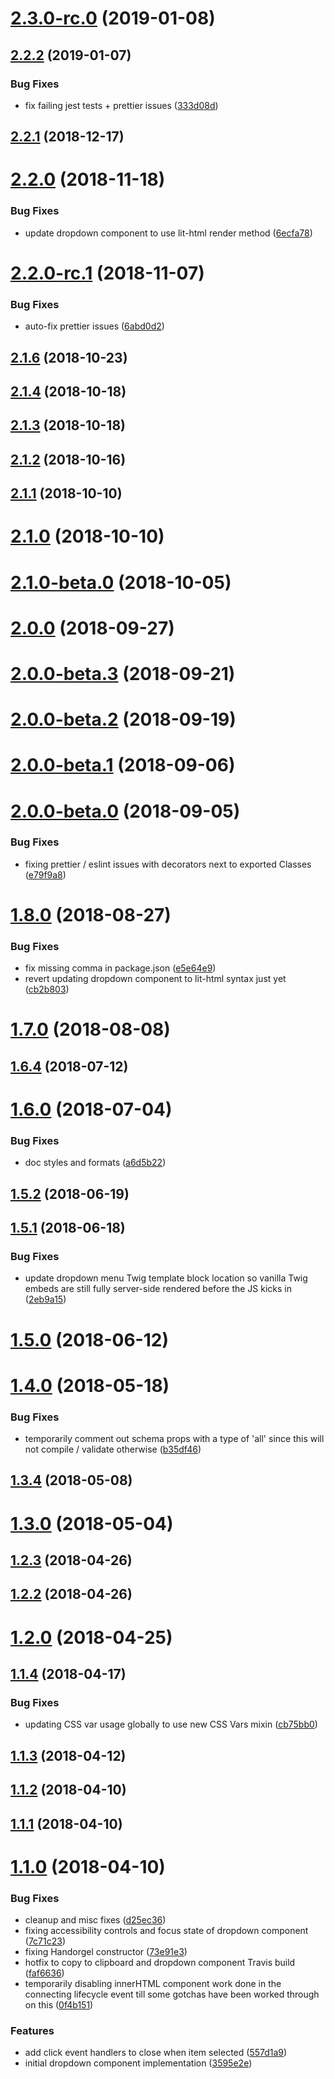 # [2.3.0-rc.0](https://github.com/bolt-design-system/bolt/tree/master/packages/components/bolt-dropdown/compare/v2.2.2...v2.3.0-rc.0) (2019-01-08)



## [2.2.2](https://github.com/bolt-design-system/bolt/tree/master/packages/components/bolt-dropdown/compare/v2.2.1...v2.2.2) (2019-01-07)


### Bug Fixes

* fix failing jest tests + prettier issues ([333d08d](https://github.com/bolt-design-system/bolt/tree/master/packages/components/bolt-dropdown/commit/333d08d))



## [2.2.1](https://github.com/bolt-design-system/bolt/tree/master/packages/components/bolt-dropdown/compare/v2.2.0...v2.2.1) (2018-12-17)



# [2.2.0](https://github.com/bolt-design-system/bolt/tree/master/packages/components/bolt-dropdown/compare/v2.2.0-rc.1...v2.2.0) (2018-11-18)


### Bug Fixes

* update dropdown component to use lit-html render method ([6ecfa78](https://github.com/bolt-design-system/bolt/tree/master/packages/components/bolt-dropdown/commit/6ecfa78))



# [2.2.0-rc.1](https://github.com/bolt-design-system/bolt/tree/master/packages/components/bolt-dropdown/compare/v2.1.6...v2.2.0-rc.1) (2018-11-07)


### Bug Fixes

* auto-fix prettier issues ([6abd0d2](https://github.com/bolt-design-system/bolt/tree/master/packages/components/bolt-dropdown/commit/6abd0d2))



## [2.1.6](https://github.com/bolt-design-system/bolt/tree/master/packages/components/bolt-dropdown/compare/v2.1.5...v2.1.6) (2018-10-23)



## [2.1.4](https://github.com/bolt-design-system/bolt/tree/master/packages/components/bolt-dropdown/compare/v2.1.3...v2.1.4) (2018-10-18)



## [2.1.3](https://github.com/bolt-design-system/bolt/tree/master/packages/components/bolt-dropdown/compare/v2.1.2...v2.1.3) (2018-10-18)



## [2.1.2](https://github.com/bolt-design-system/bolt/tree/master/packages/components/bolt-dropdown/compare/v2.1.1...v2.1.2) (2018-10-16)



## [2.1.1](https://github.com/bolt-design-system/bolt/tree/master/packages/components/bolt-dropdown/compare/v2.1.0...v2.1.1) (2018-10-10)



# [2.1.0](https://github.com/bolt-design-system/bolt/tree/master/packages/components/bolt-dropdown/compare/v2.1.0-beta.0...v2.1.0) (2018-10-10)



# [2.1.0-beta.0](https://github.com/bolt-design-system/bolt/tree/master/packages/components/bolt-dropdown/compare/v2.0.0...v2.1.0-beta.0) (2018-10-05)



# [2.0.0](https://github.com/bolt-design-system/bolt/tree/master/packages/components/bolt-dropdown/compare/v2.0.0-beta.3...v2.0.0) (2018-09-27)



# [2.0.0-beta.3](https://github.com/bolt-design-system/bolt/tree/master/packages/components/bolt-dropdown/compare/v2.0.0-beta.2...v2.0.0-beta.3) (2018-09-21)



# [2.0.0-beta.2](https://github.com/bolt-design-system/bolt/tree/master/packages/components/bolt-dropdown/compare/v1.8.3...v2.0.0-beta.2) (2018-09-19)



# [2.0.0-beta.1](https://github.com/bolt-design-system/bolt/tree/master/packages/components/bolt-dropdown/compare/v2.0.0-beta.0...v2.0.0-beta.1) (2018-09-06)



# [2.0.0-beta.0](https://github.com/bolt-design-system/bolt/tree/master/packages/components/bolt-dropdown/compare/v1.8.1...v2.0.0-beta.0) (2018-09-05)


### Bug Fixes

* fixing prettier / eslint issues with decorators next to exported Classes ([e79f9a8](https://github.com/bolt-design-system/bolt/tree/master/packages/components/bolt-dropdown/commit/e79f9a8))



# [1.8.0](https://github.com/bolt-design-system/bolt/tree/master/packages/components/bolt-dropdown/compare/v1.7.2...v1.8.0) (2018-08-27)


### Bug Fixes

* fix missing comma in package.json ([e5e64e9](https://github.com/bolt-design-system/bolt/tree/master/packages/components/bolt-dropdown/commit/e5e64e9))
* revert updating dropdown component to lit-html syntax just yet ([cb2b803](https://github.com/bolt-design-system/bolt/tree/master/packages/components/bolt-dropdown/commit/cb2b803))



# [1.7.0](https://github.com/bolt-design-system/bolt/tree/master/packages/components/bolt-dropdown/compare/v1.6.8...v1.7.0) (2018-08-08)



## [1.6.4](https://github.com/bolt-design-system/bolt/tree/master/packages/components/bolt-dropdown/compare/v1.6.3...v1.6.4) (2018-07-12)



# [1.6.0](https://github.com/bolt-design-system/bolt/tree/master/packages/components/bolt-dropdown/compare/v1.5.3...v1.6.0) (2018-07-04)


### Bug Fixes

* doc styles and formats ([a6d5b22](https://github.com/bolt-design-system/bolt/tree/master/packages/components/bolt-dropdown/commit/a6d5b22))



## [1.5.2](https://github.com/bolt-design-system/bolt/tree/master/packages/components/bolt-dropdown/compare/v1.5.1...v1.5.2) (2018-06-19)



## [1.5.1](https://github.com/bolt-design-system/bolt/tree/master/packages/components/bolt-dropdown/compare/v1.5.0...v1.5.1) (2018-06-18)


### Bug Fixes

* update dropdown menu Twig template block location so vanilla Twig embeds are still fully server-side rendered before the JS kicks in ([2eb9a15](https://github.com/bolt-design-system/bolt/tree/master/packages/components/bolt-dropdown/commit/2eb9a15))



# [1.5.0](https://github.com/bolt-design-system/bolt/tree/master/packages/components/bolt-dropdown/compare/v1.4.5...v1.5.0) (2018-06-12)



# [1.4.0](https://github.com/bolt-design-system/bolt/tree/master/packages/components/bolt-dropdown/compare/v1.3.4...v1.4.0) (2018-05-18)


### Bug Fixes

* temporarily comment out schema props with a type of 'all' since this will not compile / validate otherwise ([b35df46](https://github.com/bolt-design-system/bolt/tree/master/packages/components/bolt-dropdown/commit/b35df46))



## [1.3.4](https://github.com/bolt-design-system/bolt/tree/master/packages/components/bolt-dropdown/compare/v1.3.3...v1.3.4) (2018-05-08)



# [1.3.0](https://github.com/bolt-design-system/bolt/tree/master/packages/components/bolt-dropdown/compare/v1.2.4...v1.3.0) (2018-05-04)



## [1.2.3](https://github.com/bolt-design-system/bolt/tree/master/packages/components/bolt-dropdown/compare/v1.2.2...v1.2.3) (2018-04-26)



## [1.2.2](https://github.com/bolt-design-system/bolt/tree/master/packages/components/bolt-dropdown/compare/v1.2.1...v1.2.2) (2018-04-26)



# [1.2.0](https://github.com/bolt-design-system/bolt/tree/master/packages/components/bolt-dropdown/compare/v1.1.12...v1.2.0) (2018-04-25)



## [1.1.4](https://github.com/bolt-design-system/bolt/tree/master/packages/components/bolt-dropdown/compare/v1.1.3...v1.1.4) (2018-04-17)


### Bug Fixes

* updating CSS var usage globally to use new CSS Vars mixin ([cb75bb0](https://github.com/bolt-design-system/bolt/tree/master/packages/components/bolt-dropdown/commit/cb75bb0))



## [1.1.3](https://github.com/bolt-design-system/bolt/tree/master/packages/components/bolt-dropdown/compare/v1.1.2...v1.1.3) (2018-04-12)



## [1.1.2](https://github.com/bolt-design-system/bolt/tree/master/packages/components/bolt-dropdown/compare/v1.1.1...v1.1.2) (2018-04-10)



## [1.1.1](https://github.com/bolt-design-system/bolt/tree/master/packages/components/bolt-dropdown/compare/v1.1.0...v1.1.1) (2018-04-10)



# [1.1.0](https://github.com/bolt-design-system/bolt/tree/master/packages/components/bolt-dropdown/compare/v1.0.4...v1.1.0) (2018-04-10)


### Bug Fixes

* cleanup and misc fixes ([d25ec36](https://github.com/bolt-design-system/bolt/tree/master/packages/components/bolt-dropdown/commit/d25ec36))
* fixing accessibility controls and focus state of dropdown component ([7c71c23](https://github.com/bolt-design-system/bolt/tree/master/packages/components/bolt-dropdown/commit/7c71c23))
* fixing Handorgel constructor ([73e91e3](https://github.com/bolt-design-system/bolt/tree/master/packages/components/bolt-dropdown/commit/73e91e3))
* hotfix to copy to clipboard and dropdown component Travis build ([faf6636](https://github.com/bolt-design-system/bolt/tree/master/packages/components/bolt-dropdown/commit/faf6636))
* temporarily disabling innerHTML component work done in the connecting lifecycle event till some gotchas have been worked through on this ([0f4b151](https://github.com/bolt-design-system/bolt/tree/master/packages/components/bolt-dropdown/commit/0f4b151))


### Features

* add click event handlers to close when item selected ([557d1a9](https://github.com/bolt-design-system/bolt/tree/master/packages/components/bolt-dropdown/commit/557d1a9))
* initial dropdown component implementation ([3595e2e](https://github.com/bolt-design-system/bolt/tree/master/packages/components/bolt-dropdown/commit/3595e2e))




